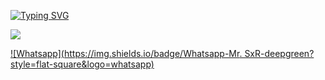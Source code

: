 [![Typing SVG](https://readme-typing-svg.herokuapp.com?color=%23FF0000&lines=Welcome+To+My+Github)](https://git.io/typing-svg)


[![](https://img.shields.io/badge/Facebook-blue?logo=Facebook&logoColor=blue&labelColor=white)](https://www.facebook.com/T4R0X)

[![Whatsapp](https://img.shields.io/badge/Whatsapp-Mr. SxR-deepgreen?style=flat-square&logo=whatsapp)](https://wa.me/+8801858094178)
